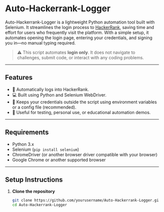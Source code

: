 # Auto-Hackerrank-Logger

Auto-Hackerrank-Logger is a lightweight Python automation tool built with Selenium. It streamlines the login process to [HackerRank](https://www.hackerrank.com), saving time and effort for users who frequently visit the platform. With a simple setup, it automates opening the login page, entering your credentials, and signing you in—no manual typing required.

> ⚠️ This script automates **login only**. It does not navigate to challenges, submit code, or interact with any coding problems.

---

## Features

- 🚀 Automatically logs into HackerRank.
- 💻 Built using Python and Selenium WebDriver.
- 🔐 Keeps your credentials outside the script using environment variables or a config file (recommended).
- 🧪 Useful for testing, personal use, or educational automation demos.

---

## Requirements

- Python 3.x  
- Selenium (`pip install selenium`)  
- ChromeDriver (or another browser driver compatible with your browser)  
- Google Chrome or another supported browser  

---

## Setup Instructions

1. **Clone the repository**

   ```bash
   git clone https://github.com/yourusername/Auto-Hackerrank-Logger.git
   cd Auto-Hackerrank-Logger

